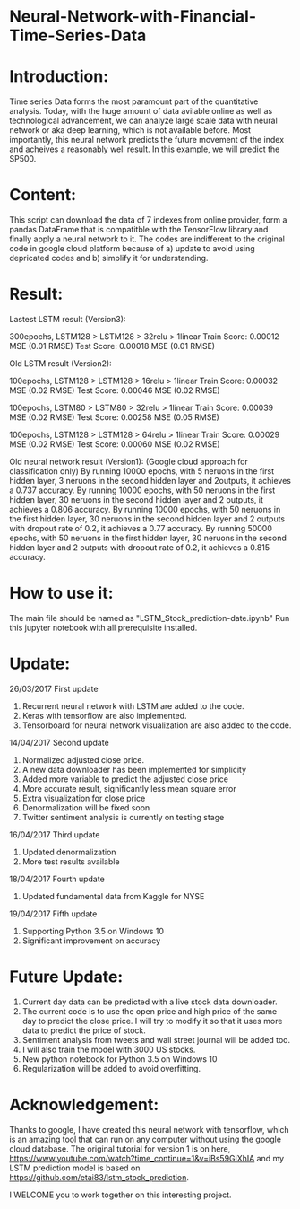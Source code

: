# Neural-Network-with-Financial-Time-Series-Data

# Introduction:

Time series Data forms the most paramount part of the quantitative analysis. Today, with the huge amount of data avilable online as well 
as technological advancement, we can analyze large scale data with neural network or aka deep learning, which is not available before. Most importantly, this neural network predicts the future movement of the index and acheives a reasonably well result. In this example, we will predict the SP500.

# Content:

This script can download the data of 7 indexes from online provider, form a pandas DataFrame that is compatitble with the TensorFlow library and finally apply a neural network to it. The codes are indifferent to the original code in google cloud platform because of a) update to avoid using depricated codes and b) simplify it for understanding.

# Result:
Lastest LSTM result (Version3):

300epochs, LSTM128 > LSTM128 > 32relu > 1linear 
Train Score: 0.00012 MSE (0.01 RMSE) Test Score: 0.00018 MSE (0.01 RMSE)


Old LSTM result (Version2): 

100epochs, LSTM128 > LSTM128 > 16relu > 1linear 
Train Score: 0.00032 MSE (0.02 RMSE) Test Score: 0.00046 MSE (0.02 RMSE)

100epochs, LSTM80 > LSTM80 > 32relu > 1linear 
Train Score: 0.00039 MSE (0.02 RMSE) Test Score: 0.00258 MSE (0.05 RMSE)

100epochs, LSTM128 > LSTM128 > 64relu > 1linear 
Train Score: 0.00029 MSE (0.02 RMSE) Test Score: 0.00060 MSE (0.02 RMSE)

Old neural network result (Version1):
(Google cloud approach for classification only)
By running 10000 epochs, with 5 neruons in the first hidden layer, 3 neruons in the second hidden layer and 2outputs, it achieves a 0.737 accuracy.
By running 10000 epochs, with 50 neruons in the first hidden layer, 30 neruons in the second hidden layer and 2 outputs, it achieves a 0.806 accuracy.
By running 10000 epochs, with 50 neruons in the first hidden layer, 30 neruons in the second hidden layer and 2 outputs with dropout rate of 0.2, it achieves a 0.77 accuracy.
By running 50000 epochs, with 50 neruons in the first hidden layer, 30 neruons in the second hidden layer and 2 outputs with dropout rate of 0.2, it achieves a 0.815 accuracy.

# How to use it:
The main file should be named as "LSTM_Stock_prediction-date.ipynb"
Run this jupyter notebook with all prerequisite installed. 

# Update:
26/03/2017 First update
1. Recurrent neural network with LSTM are added to the code. 
2. Keras with tensorflow are also implemented. 
3. Tensorboard for neural network visualization are also added to the code.

14/04/2017 Second update
1. Normalized adjusted close price. 
2. A new data downloader has been implemented for simplicity
3. Added more variable to predict the adjusted close price
4. More accurate result, significantly less mean square error
5. Extra visualization for close price
6. Denormalization will be fixed soon
7. Twitter sentiment analysis is currently on testing stage

16/04/2017 Third update
1. Updated denormalization 
2. More test results available

18/04/2017 Fourth update
1. Updated fundamental data from Kaggle for NYSE 

19/04/2017 Fifth update
1. Supporting Python 3.5 on Windows 10
2. Significant improvement on accuracy

# Future Update:
1. Current day data can be predicted with a live stock data downloader.
2. The current code is to use the open price and high price of the same day to predict the close price. I will try to modify it so that it uses more data to predict the price of stock.
3. Sentiment analysis from tweets and wall street journal will be added too.
4. I will also train the model with 3000 US stocks.
5. New python notebook for Python 3.5 on Windows 10
6. Regularization will be added to avoid overfitting.


# Acknowledgement:
Thanks to google, I have created this neural network with tensorflow, which is an amazing tool that can run on any computer without using the google cloud database. The original tutorial for version 1 is on here, https://www.youtube.com/watch?time_continue=1&v=iBs59GlXhIA and  my LSTM prediction model is based on https://github.com/etai83/lstm_stock_prediction.

I WELCOME you to work together on this interesting project.

